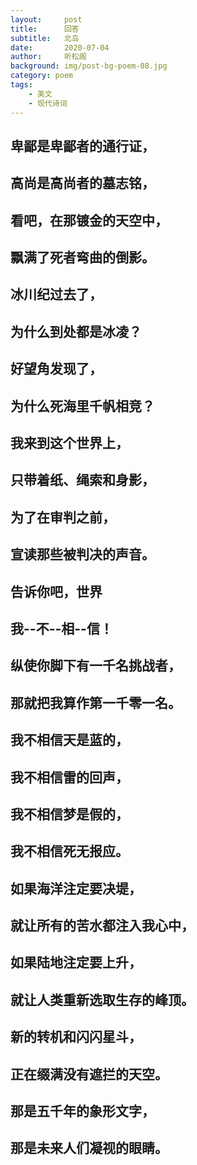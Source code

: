 ```yaml
---
layout:     post
title:      回答
subtitle:   北岛
date:       2020-07-04
author:     听松阁
background: img/post-bg-poem-08.jpg
category: poem
tags:
    - 美文
    - 现代诗词
---
```


## 卑鄙是卑鄙者的通行证，

## 高尚是高尚者的墓志铭，

## 看吧，在那镀金的天空中，

## 飘满了死者弯曲的倒影。

## 冰川纪过去了，

## 为什么到处都是冰凌？

## 好望角发现了，

## 为什么死海里千帆相竞？

## 我来到这个世界上，

## 只带着纸、绳索和身影，

## 为了在审判之前，

## 宣读那些被判决的声音。

## 告诉你吧，世界

## 我--不--相--信！

## 纵使你脚下有一千名挑战者，

## 那就把我算作第一千零一名。

## 我不相信天是蓝的，

## 我不相信雷的回声，

## 我不相信梦是假的，

## 我不相信死无报应。

## 如果海洋注定要决堤，

## 就让所有的苦水都注入我心中，

## 如果陆地注定要上升，

## 就让人类重新选取生存的峰顶。

## 新的转机和闪闪星斗，

## 正在缀满没有遮拦的天空。

## 那是五千年的象形文字，

## 那是未来人们凝视的眼睛。
